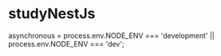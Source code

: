 # studyNestJs

asynchronous = process.env.NODE_ENV === 'development' || process.env.NODE_ENV === 'dev';
